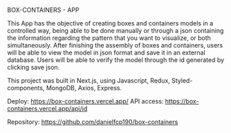 BOX-CONTAINERS - APP

This App has the objective of creating boxes and containers models in a controlled way, being able to be done manually or through a json containing the information regarding the pattern that you want to visualize, or both simultaneously. After finishing the assembly of boxes and containers, users will be able to view the model in json format and save it in an external database.
Users will be able to verify the model through the id generated by clicking save json.

This project was built in Next.js, using Javascript, Redux, Styled-components, MongoDB, Axios, Express.

Deploy: https://box-containers.vercel.app/
API access: https://box-containers.vercel.app/api/id

Repository: https://github.com/danielfcp190/box-containers
